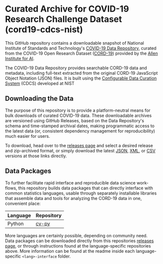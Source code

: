 
Curated Archive for COVID-19 Research Challenge Dataset (cord19-cdcs-nist)
==========================================================================

This GitHub repository contains a downloadable snapshot of National Institute of Standards and Technology's [COVID-19 Data Repository](https://covid19-data.nist.gov), curated from the COVID-19 Open Research Dataset ([CORD-19](https://pages.semanticscholar.org/coronavirus-research.)) provided by the [Allen Institute for AI](https://allenai.org).

The COVID-19 Data Repository provides searchable CORD-19 data and metadata, including full-text extracted from the original CORD-19 JavaScript Object Notation (JSON) files. It is built using the [Configurable Data Curation System](https://www.nist.gov/itl/ssd/information-systems-group/configurable-data-curation-system-cdcs/about-cdcs) (CDCS) developed at NIST

## Downloading the Data
The purpose of this repository is to provide a platform-neutral means for bulk downloads of curated COVID-19 data. These downloadable archives are versioned using GitHub Releases, based on the Data Repository's schema and time-stamped archival dates, making programmatic access to the latest data (or, consistent dependency management for reproducibility) much easier for users. 

To download, head over to the [releases page](https://github.com/usnistgov/cord19-cdcs-nist/releases) and select a desired release and zip-archived format, or simply download the latest [JSON](https://github.com/usnistgov/cord19-cdcs-nist/releases/download/v0.1.1/JSON.zip), [XML](https://github.com/usnistgov/cord19-cdcs-nist/releases/download/v0.1.1/XML.zip), or [CSV](https://github.com/usnistgov/cord19-cdcs-nist/releases/download/v0.1.1/CSV.zip) versions at those links directly.  


## Data Packages
To further facilitate rapid interface and reproducible data science work-flows, this repository builds data packages that can directly interface with common statistics languages, usable through separately installable libraries that assemble data and tools for analyzing the CORD-19 data in one, convenient place:

 Language   |   Repository
 ---        |   ---
 Python     |   [cv-py](https://github.com/usnistgov/cv-py)
 
More languages are certainly possible, depending on community need. Data packages can be downloaded directly from this repositories [releases page](https://github.com/usnistgov/cord19-cdcs-nist/releases), or through instructions found at the language-specific repositories above. More information can be found at the readme inside each language-specific `<lang>-interface` folder.

